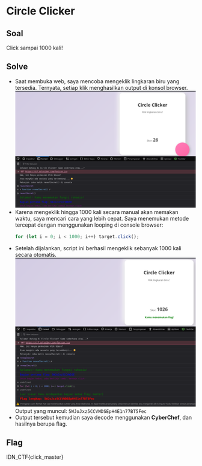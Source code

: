 # Circle Clicker
## Soal
Click sampai 1000 kali!

## Solve
* Saat membuka web, saya mencoba mengeklik lingkaran biru yang tersedia. Ternyata, setiap klik menghasilkan output di konsol browser.
  ![alt text](<images/Circle Clicker/image.png>)
* Karena mengeklik hingga 1000 kali secara manual akan memakan waktu, saya mencari cara yang lebih cepat. Saya menemukan metode tercepat dengan menggunakan looping di console browser:
  ```javascript
  for (let i = 0; i < 1000; i++) target.click();
  ```
* Setelah dijalankan, script ini berhasil mengeklik sebanyak 1000 kali secara otomatis.
  ![alt text](<images/Circle Clicker/image-1.png>)
  Output yang muncul: `5WJoJxz5CCVWDSEpH4E1n77BT5Fec`
* Output tersebut kemudian saya decode menggunakan **CyberChef**, dan hasilnya berupa flag.

## Flag
IDN_CTF{click_master}
